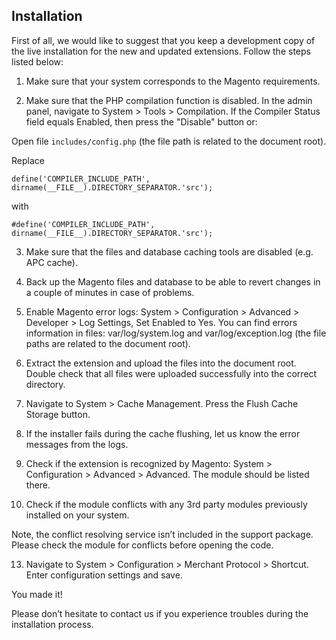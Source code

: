## Installation

First of all, we would like to suggest that you keep a development copy of the live installation for the new and updated extensions. Follow the steps listed below:

1. Make sure that your system corresponds to the Magento requirements.

2. Make sure that the PHP compilation function is disabled. In the admin panel, navigate to System > Tools > Compilation. If the Compiler Status field equals Enabled, then press the "Disable" button or:

Open file `includes/config.php` (the file path is related to the document root).

Replace

```define('COMPILER_INCLUDE_PATH', dirname(__FILE__).DIRECTORY_SEPARATOR.'src');```

with

```#define('COMPILER_INCLUDE_PATH', dirname(__FILE__).DIRECTORY_SEPARATOR.'src');```

3. Make sure that the files and database caching tools are disabled (e.g. APC cache).

4. Back up the Magento files and database to be able to revert changes in a couple of minutes in case of problems.

5. Enable Magento error logs: System > Configuration > Advanced > Developer > Log Settings, Set Enabled to Yes. You can find errors information in files: var/log/system.log and var/log/exception.log (the file paths are related to the document root).

6. Extract the extension and upload the files into the document root. Double check that all files were uploaded successfully into the correct directory.

7. Navigate to System > Cache Management. Press the Flush Cache Storage button.

8. If the installer fails during the cache flushing, let us know the error messages from the logs.

9. Check if the extension is recognized by Magento: System > Configuration > Advanced > Advanced. The module should be listed there.

10. Check if the module conflicts with any 3rd party modules previously installed on your system.

Note, the conflict resolving service isn’t included in the support package. Please check the module for conflicts before opening the code.

13. Navigate to System > Configuration > Merchant Protocol > Shortcut. Enter configuration settings and save.

You made it!

Please don’t hesitate to contact us if you experience troubles during the installation process.
